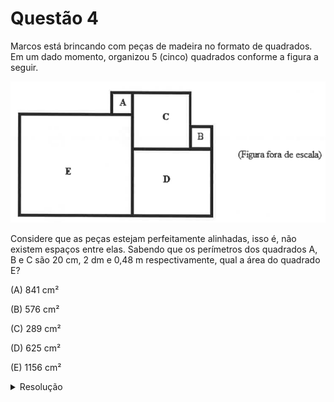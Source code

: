 # Questão 4

Marcos está brincando com peças de madeira no formato de quadrados. Em um dado momento, organizou 5 (cinco) quadrados conforme a figura a seguir.

![image](./questao04_fig01.png)

Considere que as peças estejam perfeitamente alinhadas, isso é, não existem espaços entre elas. Sabendo que os perímetros dos quadrados A, B e C são 20 cm, 2 dm e 0,48 m respectivamente, qual a área do quadrado E?

(A) 841 cm²

(B) 576 cm²

(C) 289 cm²

(D) 625 cm²

(E) 1156 cm²

<details>
  <summary>Resolução</summary>
  
  ## Resolução

  Como as respostas estão em cm², vamos primeiro calcular os lados dos quadrados em cm. Chamemos de *a*, *b*, *c*, *d* e *e* os lados respectivos aos quadrados A, B, C, D e E:

  A: perímetro 20 cm, \\(a = 20 \div 4 = 5 \\) cm

  B: perímetro 2 dm = 20 cm, \\(b = 20 \div 4 = 5\\) cm

  C: perímetro 0,48 m = 48 cm, \\(c = 48 \div 4 = 12\\) cm

  D: visualmente, observamos que o lado do quadrado D é igual à soma dos lados dos quadrados B e C, ou seja, \\(d = b + c = 5 + 12 = 17\\) cm

  E: visualmente, observamos que a soma dos lados dos quadrados A e E é igual à soma dos lados dos quadrados C e D:
  \\[ \begin{equation}
  a + e = c + d \\\\
  e = c + d - a = 12 + 17 - 5 = 24 \text{ cm}
  \end{equation} \\]

  E assim, calculamos a área do quadrado E:

  \\(\text{área do quadrado} = \text{lado}^2 = e^2 = 24^2 = 576 \\) cm²

  > Resposta: Alternativa (B)
</details>